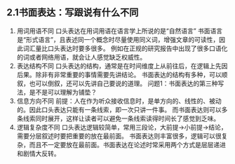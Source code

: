 ## 2.1书面表达：写跟说有什么不同
1. 用词用语不同
口头表达在用词用语在语言学上所说的是“自然语言”
书面语言是“形式语言”，且表述同一个概念时尽量使用同义词，增强文章的可读性，因此词汇量比口头表达时要多很多。
例如在正规的研究报告中出现了很多口语化的词或者网络用语，就会让人感觉缺乏权威性。
1. 表达结构不同
口头表达的结构，通常是在时间维度上从前往后，在逻辑上先因后果。除非有非常重要的事情需要先讲结论。
书面表达的结构有多种，可以顺叙，也可以倒叙，还可以先讲自己要说的道理。
问题1：书面表达的第三种写法，是不是可以理解为铺垫？
1. 信息方向不同
前提：人在作为听众接收信息时，是单方向的、线性的、被动的。因此口头表达只能有一条线索，即一次只讲一件事。
而书面表达则可以多条线索同时展开，这样让读者可以避免一条线索读得时间长了感觉到乏味。
1. 逻辑复杂度不同
口头表达逻辑较简单，常用三段论，大前提->小前提->结论，需要分层叙述时要把重要的放在最前面。
书面表达则丰富很多，逻辑可以很复杂，而且不一定要放在最前面。书面表达在论述时常采用两个方式是层层递进和剧情大反转。
